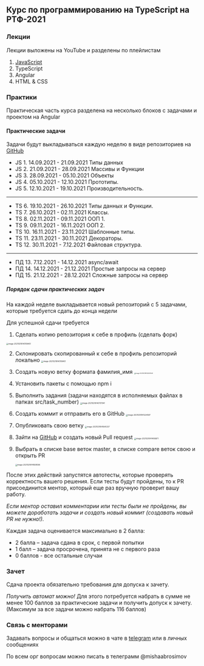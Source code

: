 ## Курс по программированию на TypeScript на РТФ-2021

### Лекции

Лекции выложены на YouTube и разделены по плейлистам

1. [JavaScript](https://www.youtube.com/channel/UCfoHH5J1ui5owLi0h7k__MQ/playlists)
2. TypeScript
3. Angular
4. HTML & CSS

### Практики

Практическая часть курса разделена на несколько блоков с задачами и проектом на Angular

#### Практические задачи

Задачи будут выкладываться каждую неделю в виде репозиториев на [GitHub](https://github.com/RTF-Angular-2021)

- JS 1. 14.09.2021 - 21.09.2021 Типы данных 
- JS 2. 21.09.2021 - 28.09.2021 Массивы и Функции
- JS 3. 28.09.2021 - 05.10.2021 Объекты
- JS 4. 05.10.2021 - 12.10.2021 Прототипы.
- JS 5. 12.10.2021 - 19.10.2021 Производительность.

---

- TS 6. 19.10.2021 - 26.10.2021 Типы данных и Функции.
- TS 7. 26.10.2021 - 02.11.2021 Классы.
- TS 8. 02.11.2021 - 09.11.2021 ООП 1.
- TS 9. 09.11.2021 - 16.11.2021 ООП 2.
- TS 10. 16.11.2021 - 23.11.2021 Шаблонные типы.
- TS 11. 23.11.2021 - 30.11.2021 Декораторы.
- TS 12. 30.11.2021 - 7.12.2021 Файловая структура.

---

- ПД 13. 7.12.2021 - 14.12.2021 async/await
- ПД 14. 14.12.2021 - 21.12.2021 Простые запросы на сервер
- ПД 15. 21.12.2021 - 28.12.2021 Сложные запросы на сервер

##### Порядок сдачи практических задач

На каждой неделе выкладывается новый репозиторий с 5 задачами, которые требуется сдать до конца недели

Для успешной сдачи требуется

1. Сделать копию репозитория к себе в профиль (сделать форк)
   
<img src="https://i.imgur.com/43UgRSr.png" alt="image-20210218140108451" style="zoom:33%;" />
   
2. Склонировать скопированный к себе в профиль репозиторий локально
   <img src="https://i.imgur.com/rPU7vno.png" alt="image-20210218140108451" style="zoom:33%;" />

3. Создать новую ветку формата фамилия_имя
   <img src="https://i.imgur.com/Tyg716Y.png" alt="image-20210218140341543" style="zoom:25%;" />

4. Установить пакеты с помощью npm i

5. Выполнить задания (задачи находятся в исполняемых файлах в папках src/task_number)
   <img src="https://i.imgur.com/FlMd2gV.png" alt="image-20210218140707941" style="zoom:33%;" />

6. Создать коммит и отправить его в GitHub
   <img src="https://i.imgur.com/rJ7q1sW.png" alt="image-20210218141224587" style="zoom:33%;" />

7. Опубликовать свою ветку
   <img src="https://i.imgur.com/yrXHjOv.png" alt="image-20210218141645337" style="zoom:33%;" />

8. Зайти на [GitHub](https://github.com/RTF-Angular-2021) и создать новый Pull request
   <img src="https://i.imgur.com/YsG7mr6.png" alt="image-20210218141406871" style="zoom:33%;" />

9. Выбрать в списке base веток master, в списке compare веток свою и открыть PR

   <img src="https://i.imgur.com/JVV61bd.png" alt="image-20210218141839596" style="zoom:33%;" />

После этих действий запустятся автотесты, которые проверять корректность вашего решения. Если тесты будут пройдены, то к PR присоединится ментор, который еще раз вручную проверит вашу работу.

*Если ментор оставил комментарии или тесты были не пройдены, вы можете доработать задачи и создать новый коммит (создавать новый PR не нужно!).*

Каждая задача оценивается максимально в 2 балла:

- 2 балла – задача сдана в срок, с первой попытки
- 1 балл – задача просрочена, принята не с первого раза
- 0 баллов - все остальные случаи

### Зачет

Сдача проекта обязательно требования для допуска к зачету.

*Получить автомат можно!*
Для этого потребуется набрать в сумме не менее 100 баллов за практические задачи и получить допуск к зачету.
(Максимум за все задачи можно набрать 116 баллов)

### Связь с менторами

Задавать вопросы и общаться можно в чате в [telegram](https://t.me/joinchat/4KSLSbRE5WswMmMy) или в личных сообщениях

По всем орг вопросам можно писать в телеграмм @mishaabrosimov
